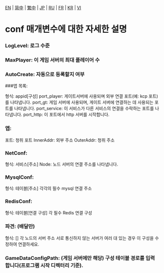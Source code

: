 [EN](./EN.md) | [简中](./zh-CN.md) | [繁中](./zh-TW.md) | [JP](./JP.md) | [RU](./RU.md) | [FR](./FR.md) | [KR](./KR.md) | [VI](./VI.md)

# conf 매개변수에 대한 자세한 설명

### LogLevel: 로그 수준

### MaxPlayer: 이 게임 서버의 최대 플레이어 수

### AutoCreate: 자동으로 등록할지 여부

###앱 목록:

 형식: appid[구성]
 port_player: 게이트서버에 사용되며 외부 연결 포트(예: kcp 포트)를 나타냅니다.
 port_gt: 게임 서버에 사용되며, 게이트 서버에 연결하는 데 사용되는 포트를 나타냅니다.
 port_service: 이 서비스가 다른 서비스의 연결을 수락하는 포트를 나타냅니다.
 port_http: 이 포트에서 http 서버를 시작합니다.

### 앱:
 포트: 청취 포트
 InnerAddr: 외부 주소
 OuterAddr: 청취 주소

### NetConf:
 형식: 서비스[주소]
 Node: 노드 서버의 연결 주소를 나타냅니다.

### MysqlConf:
 형식: 테이블[주소]
 각각의 필수 mysql 연결 주소

### RedisConf:
 형식: 테이블[연결 구성]
 각 필수 Redis 연결 구성

### 파견: (배달만)
 형식: [] 각 노드의 서버 주소
 서로 통신하지 않는 서버가 여러 대 있는 경우 이 구성을 수정하여 연결하세요.

### GameDataConfigPath: (게임 서버에만 해당) 구성 테이블 경로를 입력합니다(프로그램 시작 디렉터리 기준).